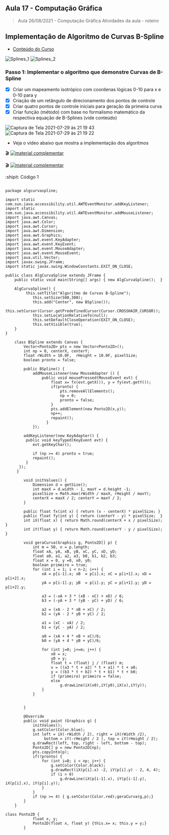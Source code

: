 ## Aula 17 - Computação Gráfica

> Aula 26/08/2021 - Computação Gráfica
> Atividades da aula - roteiro

## Implementação de Algoritmo de Curvas B-Spline

- [Conteúdo do Curso](https://github.com/marcoswagner-commits/projetos_cg/blob/6ad36f5898322174ec7c05a76d1d8c4e67e97656/ApostilaCG2021_Modulo2.pdf)

![Splines_1](https://user-images.githubusercontent.com/81576640/127563586-e28c0116-c92f-4739-a13b-9f8a231b518b.gif)
![Splines_2](https://user-images.githubusercontent.com/81576640/127563599-e7575d56-6479-4e5f-8a67-64aa912eb75d.gif)


### Passo 1: Implementar o algoritmo que demonstre Curvas de B-Spline
- [x] Criar um mapeamento isotrópico com coordenas lógicas 0-10 para x e 0-10 para y
- [x] Criação de um retângulo de direcionamento dos pontos de controle
- [x] Criar quatro pontos de controle iniciais para geração da primeira curva 
- [x] Criar função (método) com base no formalismo matemático da respectiva equação de B-Splines (vide conteúdo)

![Captura de Tela 2021-07-29 às 21 19 43](https://user-images.githubusercontent.com/81576640/127581433-41dfd2b5-4b5b-4654-a6d4-8ab7ceea2053.png)
![Captura de Tela 2021-07-29 às 21 19 22](https://user-images.githubusercontent.com/81576640/127581437-cd0c1c55-f94a-4b68-90e4-6bc61ed4837b.png)



- Veja o vídeo abaixo que mostra a implementação dos algoritmos
 
🎬
[![material complementar](https://github.com/marcoswagner-commits/projetos_cg/blob/5cfc010ea574a440df9f67195aa7c4f89b2efaf9/Capa_Aula_16-17.png)](https://www.youtube.com/watch?v=g4XygEzldaI)

🎬
[![material complementar](https://github.com/marcoswagner-commits/projetos_cg/blob/5cfc010ea574a440df9f67195aa7c4f89b2efaf9/Capa_Aula_16-17.png)](https://www.youtube.com/watch?v=2xWoODrnKSk)



:shipit: Código 1
```

package algcurvaspline;

import static com.sun.java.accessibility.util.AWTEventMonitor.addKeyListener;
import static com.sun.java.accessibility.util.AWTEventMonitor.addMouseListener;
import java.awt.Canvas;
import java.awt.Color;
import java.awt.Cursor;
import java.awt.Dimension;
import java.awt.Graphics;
import java.awt.event.KeyAdapter;
import java.awt.event.KeyEvent;
import java.awt.event.MouseAdapter;
import java.awt.event.MouseEvent;
import java.util.Vector;
import javax.swing.JFrame;
import static javax.swing.WindowConstants.EXIT_ON_CLOSE;

public class AlgCurvaSpline extends JFrame {
    public static void main(String[] args) { new AlgCurvaSpline();  }
    
    AlgCurvaSpline() {
         this.setTitle("Algoritmo de Curvas B-Spline");
            this.setSize(500,300);
            this.add("Center", new BSpline());
            this.setCursor(Cursor.getPredefinedCursor(Cursor.CROSSHAIR_CURSOR));
            this.setLocationRelativeTo(null);
            this.setDefaultCloseOperation(EXIT_ON_CLOSE);
            this.setVisible(true);
    }
}

    class BSpline extends Canvas {
        Vector<Ponto2D> pts = new Vector<Ponto2D>();
        int np = 0, centerX, centerY;
        float rWidth = 10.0F,  rHeight = 10.0F, pixelSize;
        boolean pronto = false;

        public BSpline() {
            addMouseListener(new MouseAdapter () {
                public void mousePressed(MouseEvent evt) {
                    float x= fx(evt.getX()), y = fy(evt.getY());
                    if(pronto) {
                        pts.removeAllElements();
                        np = 0;
                        pronto = false;
                    }
                    pts.addElement(new Ponto2D(x,y));
                    np++;
                    repaint();
                  }
            });
            
        addKeyListener(new KeyAdapter() {
         public void keyTyped(KeyEvent evt) {
            evt.getKeyChar();
             
            if (np >= 4) pronto = true;
            repaint();
         }
      });
     }
        
        void initValues() {
            Dimension d = getSize();
            int maxX = d.width - 1, maxY = d.height -1;
            pixelSize = Math.max(rWidth / maxX, rHeight / maxY);
            centerX = maxX / 2; centerY = maxY / 2;
        }
        
        public float fx(int x) { return (x - centerX) * pixelSize; }
        public float fy(int y) { return (centerY - y) * pixelSize;  }
        int iX(float x) { return Math.round(centerX + x / pixelSize); }
        int iY(float y) { return Math.round(centerY - y / pixelSize);  }
        
        void geraCurva(Graphics g, Ponto2D[] p) {
            int m = 50, n = p.length;
            float xA, yA, xB, yB, xC, yC, xD, yD;
            float a0, a1, a2, a3, b0, b1, b2, b3;
            float x = 0, y =0, x0, y0;
            boolean primeiro = true;
            for (int i = 1; i < n-2; i++) {
                xA = p[i-1].x; xB  = p[i].x; xC = p[i+1].x; xD = p[i+2].x;
                yA = p[i-1].y; yB  = p[i].y; yC = p[i+1].y; yD = p[i+2].y;
                
                a3 = (-xA + 3 * (xB - xC) + xD) / 6;
                b3 = (-yA + 3 * (yB - yC) + yD) / 6;
                
                a2 = (xA - 2 * xB + xC) / 2;
                b2 = (yA - 2 * yB + yC) / 2;
                
                a1 = (xC - xA) / 2;
                b1 = (yC - yA) / 2;
                
                a0 = (xA + 4 * xB + xC)/6;
                b0 = (yA + 4 * yB + yC)/6;
                
                for (int j=0; j<=m; j++) {
                    x0 = x;
                    y0 = y;
                    float t = (float) j / (float) m;
                    x = ((a3 * t + a2) * t + a1) * t + a0;
                    y = ((b3 * t + b2) * t + b1) * t + b0;
                    if (primeiro) primeiro = false;
                    else
                        g.drawLine(iX(x0),iY(y0),iX(x),iY(y));
                }
            }
            
            
        }
        
        @Override
        public void paint (Graphics g) {
            initValues();
            g.setColor(Color.blue);
            int left = iX(-rWidth / 2), right = iX(rWidth /2), 
                 bottom = iY(-rHeight / 2 ), top = iY(rHeight / 2);
            g.drawRect(left, top, right - left, bottom - top);
            Ponto2D[] p = new Ponto2D[np];
            pts.copyInto(p);
            if(!pronto) {
                for (int i=0; i < np; i++) {
                    g.setColor(Color.black);
                    g.drawRect(iX(p[i].x) -2, iY(p[i].y) - 2, 4, 4);
                    if (i > 0)
                        g.drawLine(iX(p[i-1].x), iY(p[i-1].y), iX(p[i].x), iY(p[i].y));
                }
            }
            if (np >= 4) { g.setColor(Color.red);geraCurva(g,p);}
        }
    }

class Ponto2D {
            float x, y;
            Ponto2D(float x, float y) {this.x= x; this.y = y;}
        }



```



